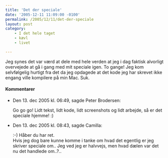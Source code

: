 ```yaml
---
title: 'Det der speciale'
date: '2005-12-11 11:09:00 -0100'
permalink: /2005/12/11/det-der-speciale
layout: post
category:
    - I det hele taget
    - kævl
    - livet

---
```

Jeg synes det var værd at dele med hele verden at jeg i dag faktisk alvorligt overvejede at gå i gang med mit speciale igen. To gange! Jeg kom selvfølgelig hurtigt fra det da jeg opdagede at det kode jeg har skrevet ikke engang ville kompilere på min Mac. Suk.
<div class="vintage-comments">
<h4>Kommentarer </h4>
<ul class="vintage-comments-list"><li>
<p class="comment-meta">Den <time datetime="2005-12-13T06:49:31+01:00">13. dec 2005 kl.  06:49</time>, sagde Peter Brodersen:</p>
<p>Go go go! Lidt tekst, lidt kode, lidt screenshots og lidt arbejde, så er det speciale hjemme! :)</p>
</li>

<li>
<p class="comment-meta">Den <time datetime="2005-12-13T08:43:39+01:00">13. dec 2005 kl.  08:43</time>, sagde Camilla:</p>
<p>:-) Håber du har ret.<br />
Hvis jeg dog bare kunne komme i tanke om hvad det egentlig er jeg skriver speciale om.. Jeg ved jeg er halvvejs, men hvad dælen var det nu det handlede om..?..</p>
</li>
</ul>
</div>
